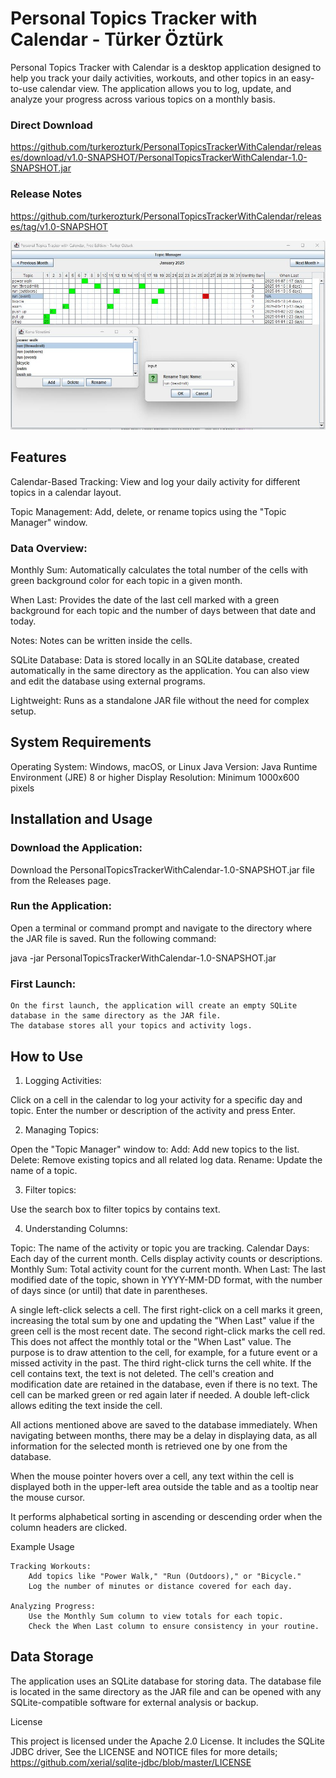 # Personal Topics Tracker with Calendar - Türker Öztürk

Personal Topics Tracker with Calendar is a desktop application designed to help you track your daily activities, workouts, and other topics in an easy-to-use calendar view. The application allows you to log, update, and analyze your progress across various topics on a monthly basis.

### Direct Download
    
https://github.com/turkerozturk/PersonalTopicsTrackerWithCalendar/releases/download/v1.0-SNAPSHOT/PersonalTopicsTrackerWithCalendar-1.0-SNAPSHOT.jar

### Release Notes
    
https://github.com/turkerozturk/PersonalTopicsTrackerWithCalendar/releases/tag/v1.0-SNAPSHOT

![Screenshot](screenshot.jpg)

## Features

Calendar-Based Tracking: View and log your daily activity for different topics in a calendar layout.

Topic Management: Add, delete, or rename topics using the "Topic Manager" window.


### Data Overview:

Monthly Sum: Automatically calculates the total number of the cells with green background color for each topic in a given month.

When Last: Provides the date of the last cell marked with a green background for each topic and the number of days between that date and today.

Notes: Notes can be written inside the cells.
    
SQLite Database: Data is stored locally in an SQLite database, created automatically in the same directory as the application. You can also view and edit the database using external programs.

Lightweight: Runs as a standalone JAR file without the need for complex setup.

## System Requirements

Operating System: Windows, macOS, or Linux
Java Version: Java Runtime Environment (JRE) 8 or higher
Display Resolution: Minimum 1000x600 pixels

## Installation and Usage

### Download the Application:

Download the PersonalTopicsTrackerWithCalendar-1.0-SNAPSHOT.jar file from the Releases page.

### Run the Application:

Open a terminal or command prompt and navigate to the directory where the JAR file is saved.
Run the following command:

java -jar PersonalTopicsTrackerWithCalendar-1.0-SNAPSHOT.jar

### First Launch:
    On the first launch, the application will create an empty SQLite database in the same directory as the JAR file.
    The database stores all your topics and activity logs.

## How to Use
1. Logging Activities:

Click on a cell in the calendar to log your activity for a specific day and topic.
Enter the number or description of the activity and press Enter.

2. Managing Topics:

Open the "Topic Manager" window to:
    Add: Add new topics to the list.
    Delete: Remove existing topics and all related log data.
    Rename: Update the name of a topic.

3. Filter topics:

Use the search box to filter topics by contains text.

4. Understanding Columns:

Topic: The name of the activity or topic you are tracking.
Calendar Days: Each day of the current month. Cells display activity counts or descriptions.
Monthly Sum: Total activity count for the current month.
When Last: The last modified date of the topic, shown in YYYY-MM-DD format, with the number of days since (or until) that date in parentheses.

A single left-click selects a cell.
The first right-click on a cell marks it green, increasing the total sum by one and updating the "When Last" value if the green cell is the most recent date.
The second right-click marks the cell red. This does not affect the monthly total or the "When Last" value. The purpose is to draw attention to the cell, for example, for a future event or a missed activity in the past.
The third right-click turns the cell white. If the cell contains text, the text is not deleted. The cell's creation and modification date are retained in the database, even if there is no text. The cell can be marked green or red again later if needed.
A double left-click allows editing the text inside the cell.

All actions mentioned above are saved to the database immediately.
When navigating between months, there may be a delay in displaying data, as all information for the selected month is retrieved one by one from the database.

When the mouse pointer hovers over a cell, any text within the cell is displayed both in the upper-left area outside the table and as a tooltip near the mouse cursor.

It performs alphabetical sorting in ascending or descending order when the column headers are clicked.

Example Usage

    Tracking Workouts:
        Add topics like "Power Walk," "Run (Outdoors)," or "Bicycle."
        Log the number of minutes or distance covered for each day.

    Analyzing Progress:
        Use the Monthly Sum column to view totals for each topic.
        Check the When Last column to ensure consistency in your routine.

## Data Storage

The application uses an SQLite database for storing data.
The database file is located in the same directory as the JAR file and can be opened with any SQLite-compatible software for external analysis or backup.

License

This project is licensed under the Apache 2.0 License. It includes the SQLite JDBC driver, See the LICENSE and NOTICE files for more details;
https://github.com/xerial/sqlite-jdbc/blob/master/LICENSE

